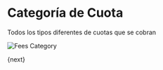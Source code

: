 # Categoría de Cuota

Todos los tipos diferentes de cuotas que se cobran

<img class="screenshot" alt="Fees Category" src="{{docs_base_url}}/assets/img/education/fees/fee-category.png">

{next}
